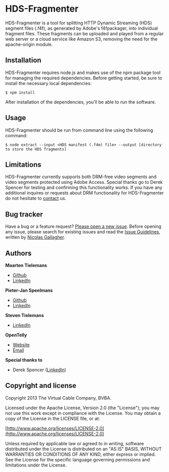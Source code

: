 # HDS-Fragmenter

HDS-Fragmenter is a tool for splitting HTTP Dynamic Streaming (HDS) segment files (.f4f), as generated by Adobe's f4fpackager, into individual fragment files. These fragments can be uploaded and played from a regular web server or a cloud service like Amazon S3, removing the need for the apache-origin module.

## Installation

HDS-Fragmenter requires node.js and makes use of the npm package tool for managing the required dependencies. Before getting started, be sure to install the necessary local dependencies:

```
$ npm install
```

After installation of the dependencies, you'll be able to run the software.

## Usage

HDS-Fragmenter should be run from command line using the following command:

```
$ node extract --input <HDS manifest (.f4m) file> --output [directory to store the HDS fragments]
```

## Limitations

HDS-Fragmenter currently supports both DRM-free video segments and video segments protected using Adobe Access. Special thanks go to Derek Spencer for testing and confirming this functionality works. If you have any additional inquires or requests about DRM functionality for HDS-Fragmenter do not hesitate to [contact](mailto://contact@opentelly.com) us.

## Bug tracker

Have a bug or a feature request? [Please open a new issue](https://github.com/OpenTelly/hds-fragmenter/issues). Before opening any issue, please search for existing issues and read the [Issue Guidelines](https://github.com/necolas/issue-guidelines), written by [Nicolas Gallagher](https://github.com/necolas/).

## Authors

**Maarten Tielemans**

+ [Github](http://github.com/Tielem)
+ [LinkedIn](http://linkedin.com/in/mtielemans)

**Pieter-Jan Speelmans**

+ [Github](http://github.com/pjsp)
+ [LinkedIn](http://linkedin.com/in/pieterjanspeelmans)

**Steven Tielemans**

+ [LinkedIn](http://be.linkedin.com/in/steventielemans)

**OpenTelly**

+ [Website](http://www.opentelly.com)
+ [Email](mailto://contact@opentelly.com)

**Special thanks to**

+ Derek Spencer ([LinkedIn](http://linkedin.com/in/derekspencer))

## Copyright and license

Copyright 2013 The Virtual Cable Company, BVBA.

Licensed under the Apache License, Version 2.0 (the "License");
you may not use this work except in compliance with the License.
You may obtain a copy of the License in the LICENSE file, or at:

  [http://www.apache.org/licenses/LICENSE-2.0](http://www.apache.org/licenses/LICENSE-2.0)

Unless required by applicable law or agreed to in writing, software
distributed under the License is distributed on an "AS IS" BASIS,
WITHOUT WARRANTIES OR CONDITIONS OF ANY KIND, either express or implied.
See the License for the specific language governing permissions and
limitations under the License.